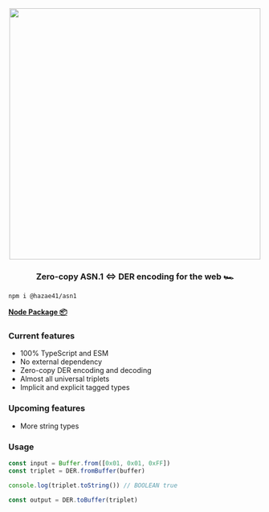 <div align="center">
<img width="500" src="https://user-images.githubusercontent.com/4405263/207936683-26471a94-5b24-435b-a26c-c4803ad6399f.png" />
</div>
<h3 align="center">
Zero-copy ASN.1 <=> DER encoding for the web 🏎️
</h3>

```bash
npm i @hazae41/asn1
```

[**Node Package 📦**](https://www.npmjs.com/package/@hazae41/asn1)

### Current features
- 100% TypeScript and ESM
- No external dependency
- Zero-copy DER encoding and decoding
- Almost all universal triplets
- Implicit and explicit tagged types

### Upcoming features
- More string types 

### Usage

```typescript
const input = Buffer.from([0x01, 0x01, 0xFF])
const triplet = DER.fromBuffer(buffer)

console.log(triplet.toString()) // BOOLEAN true

const output = DER.toBuffer(triplet)
```
